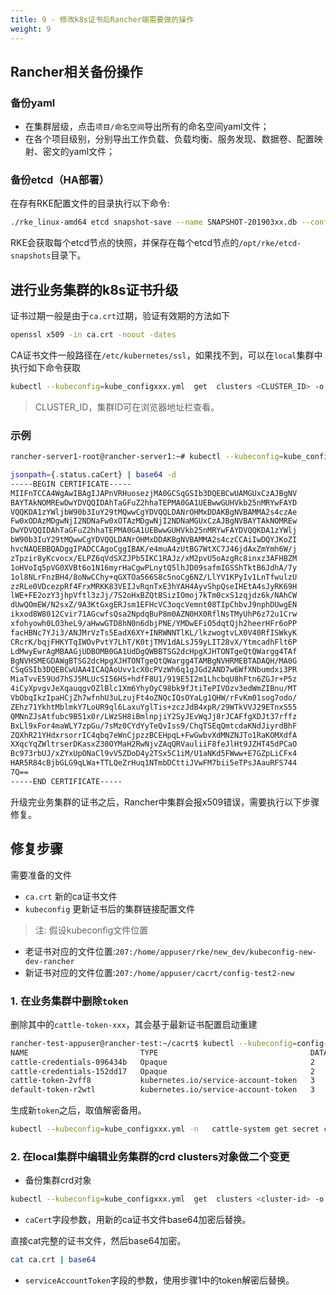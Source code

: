 ```yaml
---
title: 9 - 修改k8s证书后Rancher端需要做的操作
weight: 9
---
```



## Rancher相关备份操作

### 备份yaml

- 在集群层级，点击`项目/命名空间`导出所有的命名空间yaml文件；
- 在各个项目级别，分别导出工作负载、负载均衡、服务发现、数据卷、配置映射、密文的yaml文件；

### 备份etcd（HA部署）

在存有RKE配置文件的目录执行以下命令:

```bash
./rke_linux-amd64 etcd snapshot-save --name SNAPSHOT-201903xx.db --config cluster.yml
```
RKE会获取每个etcd节点的快照，并保存在每个etcd节点的`/opt/rke/etcd-snapshots`目录下。

## 进行业务集群的k8s证书升级

证书过期一般是由于`ca.crt`过期，验证有效期的方法如下

```bash
openssl x509 -in ca.crt -noout -dates
```
CA证书文件一般路径在`/etc/kubernetes/ssl`，如果找不到，可以在`local`集群中执行如下命令获取

```bash
kubectl --kubeconfig=kube_configxxx.yml  get  clusters <CLUSTER_ID> -o jsonpath={.status.caCert} | base64 -d
```
>CLUSTER_ID，集群ID可在浏览器地址栏查看。

### 示例

```bash
rancher-server1-root@rancher-server1:~# kubectl --kubeconfig=kube_configxxx.yml  get  clusters c-2xqt7 -o 

jsonpath={.status.caCert} | base64 -d
-----BEGIN CERTIFICATE-----
MIIFnTCCA4WgAwIBAgIJAPnVRHuosezjMA0GCSqGSIb3DQEBCwUAMGUxCzAJBgNV
BAYTAkNOMREwDwYDVQQIDAhTaGFuZ2hhaTEPMA0GA1UEBwwGUHVkb25nMRYwFAYD
VQQKDA1zYWljbW90b3IuY29tMQwwCgYDVQQLDANrOHMxDDAKBgNVBAMMA2s4czAe
Fw0xODAzMDgwNjI2NDNaFw0xOTAzMDgwNjI2NDNaMGUxCzAJBgNVBAYTAkNOMREw
DwYDVQQIDAhTaGFuZ2hhaTEPMA0GA1UEBwwGUHVkb25nMRYwFAYDVQQKDA1zYWlj
bW90b3IuY29tMQwwCgYDVQQLDANrOHMxDDAKBgNVBAMMA2s4czCCAiIwDQYJKoZI
hvcNAQEBBQADggIPADCCAgoCggIBAK/e4muA4zUtBG7WtXC7J46jdAxZmYmh6W/j
zTpzir8yKcvocx/ELPZ6qVdSXZJPb5IKC1RAJz/xM2pvU5oAzgRc8inxz3AFHBZM
1oHVoIq5pVG0XVBt6o1N16myrHaCgwPLnytQ5lhJD09safmIGSShTktB6JdhA/7y
1ol8NLrFnzBH4/8oNwCChy+qGXTOa566S8c5noCg6NZ/LlYV1KPyIv1LnTfwulzU
zzRLe0VDcezpRf4FrxMRKK83VEIJvRqnTxE3hYAH4AyvShpQseIHEtA4sJyRK69H
lWE+FE2ozY3jhpVftl3zJj/7S2oHxBZQtBSizIOmoj7kTm0cxS1zqjdz6k/NAhCW
dUwQOmEW/N2sxZ/9A3KtGxgERJsm1EFHcVC3oqcVemnt08TIpChbvJ9nphDUwgEN
ikxod8W8012Cvir71AGcwfsQsa2NpdqBuP8m0AZN0HX0RflNsTMyUhP6z72u1Crw
xfohyowh0LO3heL9/aHwwGTD8hN0n6dbjPNE/YMDwEFiO5dqtQjh2heerHFr6oPP
facHBNc7YJi3/ANJMrVzTs5EadX6XY+INRWNNTlKL/lkzwogtvLX0V40RfISWkyK
CRcrK/bqjFHKYTqIWOvPvtY7LhT/K0tjTMV1dALsJ59yLIT28vX/YtmcadhFlt6P
LdMwyEwrAgMBAAGjUDBOMB0GA1UdDgQWBBTSG2dcHpgXJHTONTgeQtQWargg4TAf
BgNVHSMEGDAWgBTSG2dcHpgXJHTONTgeQtQWargg4TAMBgNVHRMEBTADAQH/MA0G
CSqGSIb3DQEBCwUAA4ICAQAoUvv1cX0cPVzWh6q1gJGd2AND7w6WfXNbumdxi3PR
MiaTvvE59Ud7hSJ5MLUcSI56HS+hdfF8U1/919E5I2m1LhcbqU8hFtn6ZGJr+P5z
4iCyXpvgvJeXqauqgvOZlBlc1Xm6YhyOyC98bk9fJtiTePIVOzv3edWmZIBnu/MT
VbObqIkzIpaHCjZh7wfnhU3uLzujFt4oZNQcIQsOYaLg1QHW/rFvKm01sog7odo/
ZEhz71YkhtMblmkY7LoUR9ql6LaxuYglTis+zczJdB4xpR/29WTkVVJ29ETnxS55
QMNnZJsAtfubc9B51x0r/LWzSH8iBmlnpjiY2SyJEvWqJj8rJCAFfgXDJt37rffz
BxLl9xFor4maWLY7zpGu/7sMz0CYdYyTeQvIss9/ChqTSEqQmtcdaKNdJiyrdBhF
ZQXhR21YHdxrsorrIC4qbq7eWnCjpzzBCEHpqL+FwGwbvXdMNZNJTo1RaKOMXdfA
XXqcYqZWltrserDKasxZ30OYMaH2RwNjvZAqQRVauliiF8feJlHt9JZHT45dPCaO
Bc973rbUJ/xZYxUpONaCl9vV5ZDoD4y2TSx5C1iM/U1aNKd5FWww+E7GZpLiCFx4
HAR5R84cBjbGLG9qLWa+TTLQeZrHuq1NTmbDCttiJVwFM7bii5eTPsJAauRFS744
7Q==
-----END CERTIFICATE-----
```

升级完业务集群的证书之后，Rancher中集群会报x509错误，需要执行以下步骤修复。


## 修复步骤

需要准备的文件

- `ca.crt` 新的ca证书文件
- `kubeconfig` 更新证书后的集群链接配置文件

>注: 假设kubeconfig文件位置
- 老证书对应的文件位置:`207:/home/appuser/rke/new_dev/kubeconfig-new-dev-rancher`
- 新证书对应的文件位置:`207:/home/appuser/cacrt/config-test2-new`


### 1. 在业务集群中删除`token`

删除其中的`cattle-token-xxx`，其会基于最新证书配置启动重建

```bash
rancher-test-appuser@rancher-test:~/cacrt$ kubectl --kubeconfig=config-test2-new -n cattle-system get secret
NAME                         TYPE                                  DATA      AGE
cattle-credentials-096434b   Opaque                                2         61d
cattle-credentials-152dd17   Opaque                                2         61d
cattle-token-2vff8           kubernetes.io/service-account-token   3         1d
default-token-r2wtl          kubernetes.io/service-account-token   3         61d
```
生成新`token`之后，取值解密备用。

```bash
kubectl --kubeconfig=kube_configxxx.yml -n   cattle-system get secret cattle-token-9n9f5 -o jsonpath={.data.token} | base64 -d 
```

### 2. 在local集群中编辑业务集群的crd clusters对象做二个变更

- 备份集群crd对象

```bash
kubectl --kubeconfig=kube_configxxx.yml  get  clusters <cluster-id> -o yaml > <cluster-id>.yaml
```

- `caCert`字段参数，用新的ca证书文件base64加密后替换。

直接cat完整的证书文件，然后base64加密。

```bash
cat ca.crt | base64
```
- `serviceAccountToken`字段的参数，使用步骤1中的token解密后替换。


